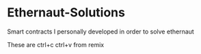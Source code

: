 # Ethernaut-Solutions
Smart contracts I personally developed in order to solve ethernaut

These are ctrl+c ctrl+v from remix
